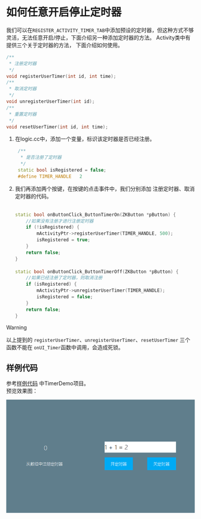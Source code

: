# 如何任意开启停止定时器
我们可以在`REGISTER_ACTIVITY_TIMER_TAB`中添加预设的定时器，但这种方式不够灵活，无法任意开启/停止，下面介绍另一种添加定时器的方法。
Activity类中有提供三个关于定时器的方法， 下面介绍如何使用。
```c++
/**
 * 注册定时器
 */
void registerUserTimer(int id, int time);
/**
 * 取消定时器
 */
void unregisterUserTimer(int id);
/**
 * 重置定时器
 */
void resetUserTimer(int id, int time);
```

1. 在logic.cc中，添加一个变量，标识该定时器是否已经注册。

    ```c++
     /**
      * 是否注册了定时器
      */
     static bool isRegistered = false;
     #define TIMER_HANDLE   2

    ```
2. 我们再添加两个按键，在按键的点击事件中，我们分别添加 注册定时器、取消定时器的代码。  

    ```c++

    static bool onButtonClick_ButtonTimerOn(ZKButton *pButton) {
        //如果没有注册才进行注册定时器
        if (!isRegistered) {
            mActivityPtr->registerUserTimer(TIMER_HANDLE, 500);
            isRegistered = true;
        }
        return false;
    }

    static bool onButtonClick_ButtonTimerOff(ZKButton *pButton) {
        //如果已经注册了定时器，则取消注册
        if (isRegistered) {
            mActivityPtr->unregisterUserTimer(TIMER_HANDLE);
            isRegistered = false;
        }
        return false;
    }

    ```

> [!Warning]
> 以上提到的 `registerUserTimer`、`unregisterUserTimer`、`resetUserTimer` 三个函数不能在 `onUI_Timer`函数中调用，会造成死锁。
 
## <span id = "example_download">样例代码</span>
参考[样例代码](demo_download.md#demo_download) 中TimerDemo项目。   
预览效果图： 

![效果图](assets/timer/example_preview2.png)
     